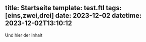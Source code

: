 title: Startseite
template: test.ftl
tags: [eins,zwei,drei]
date: 2023-12-02
datetime: 2023-12-02T13:10:12
-----

Und hier der Inhalt